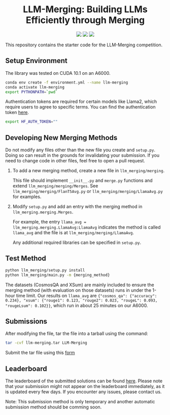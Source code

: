 <div align="center">


<h1>LLM-Merging: Building LLMs Efficiently through Merging </h1>

[![](https://img.shields.io/badge/Documentation-online-green)](https://llm-merging.readthedocs.io)
[![](https://img.shields.io/badge/Website-online-green)](https://llm-merging.github.io)
[![](https://img.shields.io/badge/License-MIT-blue)](#License)
</div>

This repository contains the starter code for the LLM-Merging competition.

## Setup Environment

The library was tested on CUDA 10.1 on an A6000.

```bash
conda env create -f environment.yml --name llm-merging
conda activate llm-merging
export PYTHONPATH=`pwd`
```

Authentication tokens are required for certain models like Llama2, which require users to agree to specific terms. You can find the authentication token [here](https://huggingface.co/settings/tokens).

```bash
export HF_AUTH_TOKEN=""
```

## Developing New Merging Methods

Do not modify any files other than the new file you create and `setup.py`. Doing so can result in the grounds for invalidating your submission. If you need to change code in other files, feel free to open a pull request.

1. To add a new merging method, create a new file in `llm_merging/merging`.

    This file should implement `__init__.py` and `merge.py` functions and extend `llm_merging/merging/Merges`.
    See `llm_merging/merging/FlanT5Avg.py` or `llm_merging/merging/LlamaAvg.py` for examples.

2. Modify `setup.py` and add an entry with the merging method in `llm_merging.merging.Merges`.

    For example, the entry `llama_avg = llm_merging.merging.LlamaAvg:LlamaAvg` indicates the method is called `llama_avg` and the file is at `llm_merging/merging/LlamaAvg`.

    Any additional required libraries can be specified in `setup.py`.

## Test Method

```bash
python llm_merging/setup.py install
python llm_merging/main.py -m {merging_method}
```

The datasets (CosmosQA and XSum) are mainly included to ensure the merging method (with evaluation on those datasets) runs in under the 1-hour time limit. Our results on `llama_avg` are `{"cosmos_qa": {"accuracy": 0.234}, "xsum": {"rouge1": 0.123, "rouge2": 0.023, "rougeL": 0.093, "rougeLsum": 0.102}}`, which run in about 25 minutes on our A6000.

## Submissions

After modifying the file, tar the file into a tarball using the command:

```bash
tar -cvf llm-merging.tar LLM-Merging
```

Submit the tar file using this [form](https://docs.google.com/forms/d/17TPg7N02o8qvw1czx55Zbh_5Kp7-YStUIOhQDJYc23g/)

## Leaderboard

The leaderboard of the submitted solutions can be found [here](https://huggingface.co/spaces/margsli/merging_competition). Please note that your submission might not appear on the leaderboard immediately, as it is updated every few days. If you encounter any issues, please contact us.

Note: This submission method is only temporary and another automatic submission method should be comming soon.
